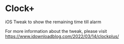 # Clock+
iOS Tweak to show the remaining time till alarm

For more information about the tweak, please visit https://www.idownloadblog.com/2022/03/14/clockplus/
